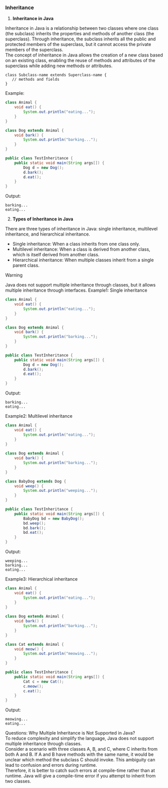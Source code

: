 ### Inheritance
1. **Inheritance in Java**

Inheritance in Java is a relationship between two classes where one class (the subclass) inherits the properties and methods of another class (the superclass). Through inheritance, the subclass inherits all the public and protected members of the superclass, but it cannot access the private members of the superclass.   
The concept of inheritance in Java allows the creation of a new class based on an existing class, enabling the reuse of methods and attributes of the superclass while adding new methods or attributes.
```
class Subclass-name extends Superclass-name {
   // methods and fields
}
```
Example:
```java
class Animal {
    void eat() {
        System.out.println("eating...");
    }
}

class Dog extends Animal {
    void bark() {
        System.out.println("barking...");
    }
}

public class TestInheritance {
    public static void main(String args[]) {
        Dog d = new Dog();
        d.bark();
        d.eat();
    }
}
```
Output:
```
barking...
eating...
```
2. **Types of Inheritance in Java**

There are three types of inheritance in Java: single inheritance, multilevel inheritance, and hierarchical inheritance.
- Single inheritance: When a class inherits from one class only.
- Multilevel inheritance: When a class is derived from another class, which is itself derived from another class.
- Hierarchical inheritance: When multiple classes inherit from a single parent class.
> [!Warning]
> Java does not support multiple inheritance through classes, but it allows multiple inheritance through interfaces.
Example1: Single inheritance
```java
class Animal {
    void eat() {
        System.out.println("eating...");
    }
}

class Dog extends Animal {
    void bark() {
        System.out.println("barking...");
    }
}

public class TestInheritance {
    public static void main(String args[]) {
        Dog d = new Dog();
        d.bark();
        d.eat();
    }
}
```
Output:
```
barking...
eating...
```
Example2: Multilevel inheritance
```java
class Animal {
    void eat() {
        System.out.println("eating...");
    }
}
    
class Dog extends Animal {
    void bark() {
        System.out.println("barking...");
    }
}

class BabyDog extends Dog {
    void weep() {
        System.out.println("weeping...");
    }
}

public class TestInheritance {
    public static void main(String args[]) {
        BabyDog bd = new BabyDog();
        bd.weep();
        bd.bark();
        bd.eat();
    }
}
```
Output:
```
weeping...
barking...
eating...
```
Example3: Hierarchical inheritance
```java
class Animal {
    void eat() {
        System.out.println("eating...");
    }
}
    
class Dog extends Animal {
    void bark() {
        System.out.println("barking...");
    }
}

class Cat extends Animal {
    void meow() {
        System.out.println("meowing...");
    }
}

public class TestInheritance {
    public static void main(String args[]) {
        Cat c = new Cat();
        c.meow();
        c.eat();
    }
}
```
Output:
```
meowing...
eating...
```

Questions: Why Multiple Inheritance is Not Supported in Java?  
To reduce complexity and simplify the language, Java does not support multiple inheritance through classes.  
Consider a scenario with three classes A, B, and C, where C inherits from both A and B. If A and B have methods with the same name, it would be unclear which method the subclass C should invoke. This ambiguity can lead to confusion and errors during runtime.  
Therefore, it is better to catch such errors at compile-time rather than at runtime. Java will give a compile-time error if you attempt to inherit from two classes.
